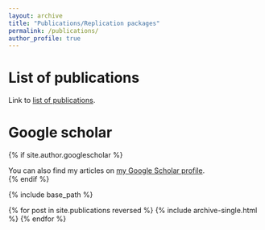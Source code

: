 ```yaml
---
layout: archive
title: "Publications/Replication packages"
permalink: /publications/
author_profile: true
---
```



# List of publications
<div class="wordwrap">Link to <a href="{{https://stephandoc.github.io/files/lop.pdf}}">list of publications</a>.</div>


# Google scholar
{% if site.author.googlescholar %}
  <div class="wordwrap">You can also find my articles on <a href="{{site.author.googlescholar}}">my Google Scholar profile</a>.</div>
{% endif %}


{% include base_path %}

{% for post in site.publications reversed %}
  {% include archive-single.html %}
{% endfor %}
